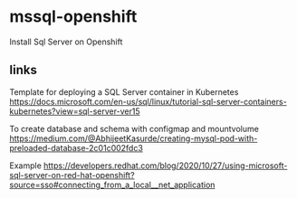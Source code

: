 # mssql-openshift

Install Sql Server on Openshift

## links

Template for deploying a SQL Server container in Kubernetes
https://docs.microsoft.com/en-us/sql/linux/tutorial-sql-server-containers-kubernetes?view=sql-server-ver15

To create database and schema with configmap and mountvolume
https://medium.com/@AbhijeetKasurde/creating-mysql-pod-with-preloaded-database-2c01c002fdc3

Example
https://developers.redhat.com/blog/2020/10/27/using-microsoft-sql-server-on-red-hat-openshift?source=sso#connecting_from_a_local__net_application
